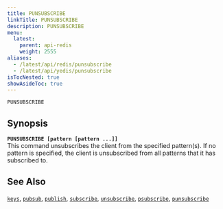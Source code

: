 ```yaml
---
title: PUNSUBSCRIBE
linkTitle: PUNSUBSCRIBE
description: PUNSUBSCRIBE
menu:
  latest:
    parent: api-redis
    weight: 2555
aliases:
  - /latest/api/redis/punsubscribe
  - /latest/api/yedis/punsubscribe
isTocNested: true
showAsideToc: true
---
```

`PUNSUBSCRIBE` 

## Synopsis
<b>`PUNSUBSCRIBE [pattern [pattern ...]]`</b><br>
This command unsubscribes the client from the specified pattern(s). If no pattern is specified, the client is unsubscribed from all patterns that it has subscribed to.

## See Also
[`keys`](../keys/), 
[`pubsub`](../pubsub/), 
[`publish`](../publish/), 
[`subscribe`](../subscribe/), 
[`unsubscribe`](../unsubscribe/), 
[`psubscribe`](../psubscribe/), 
[`punsubscribe`](../punsubscribe/)
